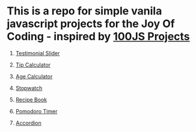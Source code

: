 


# This is a repo for simple vanila javascript projects for the Joy Of Coding - inspired by [100JS Projects](https://www.100jsprojects.com/projects)

1) [Testimonial Slider](https://github.com/vasanthgx/simple-js-projects/tree/main/projects/testimonial-slider)

2) [Tip Calculator](https://github.com/vasanthgx/simple-js-projects/tree/main/projects/tip-calculator)

3) [Age Calculator](https://github.com/vasanthgx/simple-js-projects/tree/main/projects/age-calculator)

4) [Stopwatch](https://github.com/vasanthgx/simple-js-projects/tree/main/projects/stopwatch)

5) [Recipe Book](https://github.com/vasanthgx/simple-js-projects/tree/main/projects/recipe-book)

6) [Pomodoro Timer](https://github.com/vasanthgx/simple-js-projects/tree/main/projects/pomodoro-timer)

7) [Accordion](https://github.com/vasanthgx/simple-js-projects/tree/main/projects/accordion)



